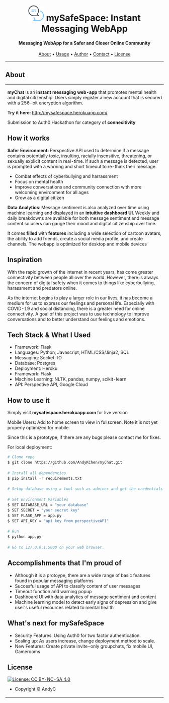 <h1 align="center">
	<img src="static/favicon/android-chrome-192x192.png" alt="Andy Chen" width="50px"></a>
 mySafeSpace: Instant Messaging WebApp
</h1>

<h4 align="center">Messaging WebApp for a Safer and Closer Online Community</h4>

      
<p align="center">
  <a href="#about">About</a> •
  <a href="#usage">Usage</a> •
  <a href="#author">Author</a> •
  <a href="#contact">Contact</a> •
  <a href="#license">License</a>
</p>

---

## About

<table>
<tr>
<td>

  
**myChat** is an **instant messaging web-app** that promotes mental health and digital citizenship. Users simply register a new account that is secured with a 256-bit encryption algorithm.

**Try it here:** http://mysafespace.herokuapp.com/ <br>


Submission to Auth0 Hackathon for category of **connecitivity** 

## How it works

**Safer Environment:** Perspective API used to determine if a message contains potentially toxic, insulting, racially insensitive, threatening, or sexually explicit content in real-time. If such a message is detected, user is prompted with a warning and short timeout to re-think their message. 
<ul>
	<li>Combat effects of cyberbullying and harrassment</li>
	<li>Focus on mental health</li>
	<li>Improve conversations and community connection with more welcoming environment for all ages</li>
	<li>Grow as a digital citizen</li>
</ul>

**Data Analytics**: Message sentiment is also analyzed over time using machine learning and displayed in an **intuitive dashboard UI.** Weekly and daily breakdowns are available for both message sentiment and message content so users can gauge their mood and digital citizenship over time. 

It comes **filled** with **features** including a wide selection of cartoon avatars, the ability to add friends, create a social media profile, and create channels. The webapp is optimized for desktop and mobile devices


## Inspiration
With the rapid growth of the internet in recent years, has come greater connectivity between people all over the world. However, there is always the concern of digital safety when it comes to things like cyberbullying, harassment and predators online. 

As the internet begins to play a larger role in our lives, it has become a medium for us to express our feelings and personal life. Especially with COVID-19 and social distancing, there is a greater need for online connectivity. A goal of this project was to use technology to improve conversations and to better understand our feelings and emotions. 


## Tech Stack & What I Used
<ul>
<li>Framework: Flask</li>
<li>Languages: Python, Javascript, HTML/CSS/Jinja2, SQL</li>
<li>Messaging: Socket-IO</li>
<li>Database: Postgres </li>
<li>Deployment: Heroku</li>
<li>Framework: Flask</li>
<li>Machine Learning: NLTK, pandas, numpy, scikit-learn</li>
<li>API: Perspective API, Google Cloud</li>
</ul>

## How to use it
Simply visit **mysafespace.herokuapp.com** for live version

Mobile Users: Add to home screen to view in fullscreen. Note it is not yet properly optimized for mobile.

Since this is a prototype, if there are any bugs please contact me for fixes.

For local deployment:

```bash
# Clone repo
$ git clone https://github.com/AndyKChen/myChat.git

# Install all dependencies
$ pip install -r requirements.txt

# Setup database using a tool such as adminer and get the credentials

# Set Environment Variables
$ SET DATABASE_URL = "your database"
$ SET SECRET = "your secret key"
$ SET FLASK_APP = app.py
$ SET API_KEY = "api key from perspectiveAPI"

# Run
$ python app.py

# Go to 127.0.0.1:5000 on your web browser.
```

## Accomplishments that I'm proud of
<ul>
<li>Although it is a protoype, there are a wide range of basic features found in popular messaging platforms</li>
<li>Succesful usage of API to classify content of user messages</li>
<li>Timeout function and warning popup</li>
<li>Dashboard UI with data analytics of message sentiment and content</li>
<li>Machine learning model to detect early signs of depression and give user's useful resources related to mental health</li>
</ul>

## What's next for mySafeSpace
<ul>
<li>Security Features: Using Auth0 for two factor authentication. </li>
<li>Scaling up: As users increase, change deployment method to scale. </li>
<li>New Features: Create private invite-only groupchats, fix mobile UI, Gamerooms</li>

</ul>


## License

[![License: CC BY-NC-SA 4.0](https://img.shields.io/badge/License-CC%20BY--NC--SA%204.0-orange.svg?style=flat-square)](https://creativecommons.org/licenses/by-nc-sa/4.0/)

- Copyright © AndyC
